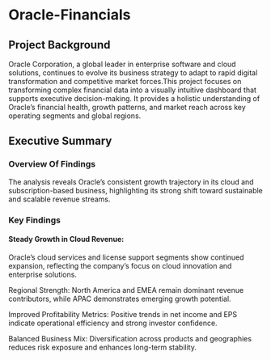 # Oracle-Financials

## Project Background
Oracle Corporation, a global leader in enterprise software and cloud solutions, continues to evolve its business strategy to adapt to rapid digital transformation and competitive market forces.This project focuses on transforming complex financial data into a visually intuitive dashboard that supports executive decision-making. It provides a holistic understanding of Oracle’s financial health, growth patterns, and market reach across key operating segments and global regions.

## Executive Summary 

### Overview Of Findings 
The analysis reveals Oracle’s consistent growth trajectory in its cloud and subscription-based business, highlighting its strong shift toward sustainable and scalable revenue streams.

### Key Findings 
#### Steady Growth in Cloud Revenue: 
Oracle’s cloud services and license support segments show continued expansion, reflecting the company’s focus on cloud innovation and enterprise solutions.

Regional Strength: North America and EMEA remain dominant revenue contributors, while APAC demonstrates emerging growth potential.

Improved Profitability Metrics: Positive trends in net income and EPS indicate operational efficiency and strong investor confidence.

Balanced Business Mix: Diversification across products and geographies reduces risk exposure and enhances long-term stability.
